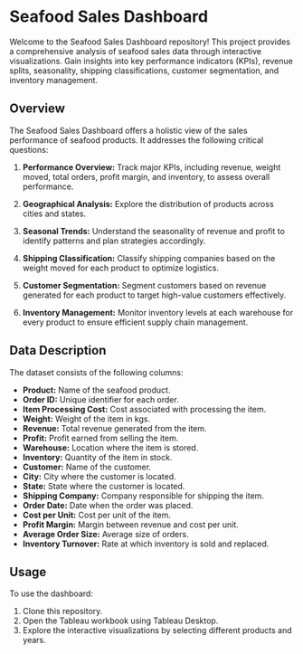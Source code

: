 # Seafood Sales Dashboard

Welcome to the Seafood Sales Dashboard repository! This project provides a comprehensive analysis of seafood sales data through interactive visualizations. Gain insights into key performance indicators (KPIs), revenue splits, seasonality, shipping classifications, customer segmentation, and inventory management.

## Overview

The Seafood Sales Dashboard offers a holistic view of the sales performance of seafood products. It addresses the following critical questions:

1. **Performance Overview:** Track major KPIs, including revenue, weight moved, total orders, profit margin, and inventory, to assess overall performance.
   
2. **Geographical Analysis:** Explore the distribution of products across cities and states.

3. **Seasonal Trends:** Understand the seasonality of revenue and profit to identify patterns and plan strategies accordingly.

4. **Shipping Classification:** Classify shipping companies based on the weight moved for each product to optimize logistics.

5. **Customer Segmentation:** Segment customers based on revenue generated for each product to target high-value customers effectively.

6. **Inventory Management:** Monitor inventory levels at each warehouse for every product to ensure efficient supply chain management.

## Data Description

The dataset consists of the following columns:

- **Product:** Name of the seafood product.
- **Order ID:** Unique identifier for each order.
- **Item Processing Cost:** Cost associated with processing the item.
- **Weight:** Weight of the item in kgs.
- **Revenue:** Total revenue generated from the item.
- **Profit:** Profit earned from selling the item.
- **Warehouse:** Location where the item is stored.
- **Inventory:** Quantity of the item in stock.
- **Customer:** Name of the customer.
- **City:** City where the customer is located.
- **State:** State where the customer is located.
- **Shipping Company:** Company responsible for shipping the item.
- **Order Date:** Date when the order was placed.
- **Cost per Unit:** Cost per unit of the item.
- **Profit Margin:** Margin between revenue and cost per unit.
- **Average Order Size:** Average size of orders.
- **Inventory Turnover:** Rate at which inventory is sold and replaced.

## Usage

To use the dashboard:

1. Clone this repository.
2. Open the Tableau workbook using Tableau Desktop.
3. Explore the interactive visualizations by selecting different products and years.

